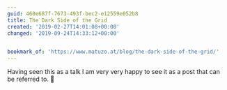 ```yaml
---
guid: 460e687f-7673-493f-bec2-e12559e052b8
title: The Dark Side of the Grid
created: '2019-02-27T14:01:08+00:00'
changed: '2019-09-24T14:33:12+00:00'


bookmark_of: 'https://www.matuzo.at/blog/the-dark-side-of-the-grid/'
---
```


Having seen this as a talk I am very very happy to see it as a post that can be referred to. 🎉
